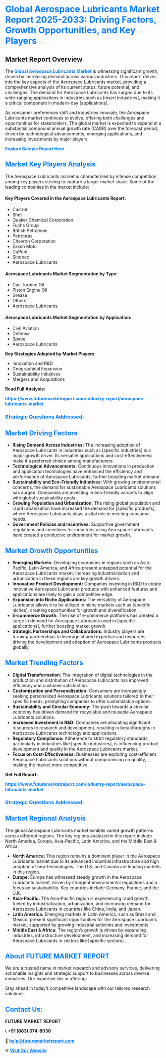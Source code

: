<h1 style="color: #007BFF;">Global Aerospace Lubricants Market Report 2025-2033: Driving Factors, Growth Opportunities, and Key Players</h1>

<section id="overview">
<h2>Market Report Overview</h2>
<p>The <a href="https://www.futuremarketreport.com/industry-report/aerospace-lubricants-market" style="color: #007BFF; text-decoration: none;"><strong>Global Aerospace Lubricants Market</strong></a> is witnessing significant growth, driven by increasing demand across various industries. This report delves into the key aspects of the Aerospace Lubricants market, providing a comprehensive analysis of its current status, future potential, and challenges. The demand for Aerospace Lubricants has surged due to its wide-ranging applications in industries such as [insert industries], making it a critical component in modern-day [applications].</p>
<p>As consumer preferences shift and industries innovate, the Aerospace Lubricants market continues to evolve, offering both challenges and opportunities for stakeholders. The global market is expected to expand at a substantial compound annual growth rate (CAGR) over the forecast period, driven by technological advancements, emerging applications, and increasing investments by major players.</p>
</section>

<section id="overview">
<p><a href="https://www.futuremarketreport.com/request-sample/reportId=100361" style="color: #007BFF; text-decoration: none;"><strong>Explore Sample Report Here</strong></a></p>
</section>

<section id="key-players">
<h2 style="color: #007BFF;">Market Key Players Analysis</h2>
<p>The Aerospace Lubricants market is characterized by intense competition among key players striving to capture a larger market share. Some of the leading companies in the market include:</p>
<h4>Key Players Covered in the Aerospace Lubricants Report:</h4>
<ul><li>Castrol</li><li>Shell</li><li>Quaker Chemical Corporation</li><li>Fuchs Group</li><li>British Petroleum</li><li>Petrobras</li><li>Chevron Corporation</li><li>Exxon Mobil</li><li>DuPont</li><li>Sinopec</li><li>Aerospace Lubricants</li></ul>
<h4>Aerospace Lubricants Market Segmentation by Type:</h4>
<ul><li>Gas Turbine Oil</li><li>Piston Engine Oil</li><li>Grease</li><li>Others</li><li>Aerospace Lubricants</li></ul>

<h4>Aerospace Lubricants Market Segmentation by Application:</h4>
<ul><li>Civil Aviation</li><li>Defense</li><li>Space</li><li>Aerospace Lubricants</li></ul>
<p><strong>Key Strategies Adopted by Market Players:</strong></p>
<ul>
<li>Innovation and R&D</li>
<li>Geographical Expansion</li>
<li>Sustainability Initiatives</li>
<li>Mergers and Acquisitions</li>
</ul>
</section>

<section>
<p><strong>Read Full Analysis: </strong></p><a href="https://www.futuremarketreport.com/industry-report/aerospace-lubricants-market" style="color: #007BFF; text-decoration: none;"><strong>https://www.futuremarketreport.com/industry-report/aerospace-lubricants-market</strong></a>
<h3 style="color: #007BFF;">Strategic Questions Addressed:</h3>
</section>

<section id="driving-factors">
<h2 style="color: #007BFF;">Market Driving Factors</h2>
<ul>
<li><strong>Rising Demand Across Industries:</strong> The increasing adoption of Aerospace Lubricants in industries such as [specific industries] is a major growth driver. Its versatile applications and cost-effectiveness make it a preferred choice among manufacturers.</li>
<li><strong>Technological Advancements:</strong> Continuous innovations in production and application technologies have enhanced the efficiency and performance of Aerospace Lubricants, further boosting market demand.</li>
<li><strong>Sustainability and Eco-Friendly Initiatives:</strong> With growing environmental concerns, the demand for sustainable Aerospace Lubricants solutions has surged. Companies are investing in eco-friendly variants to align with global sustainability goals.</li>
<li><strong>Growing Population and Urbanization:</strong> The rising global population and rapid urbanization have increased the demand for [specific products], where Aerospace Lubricants plays a vital role in meeting consumer needs.</li>
<li><strong>Government Policies and Incentives:</strong> Supportive government regulations and incentives for industries using Aerospace Lubricants have created a conducive environment for market growth.</li>
</ul>
</section>

<section id="growth-opportunities">
<h2 style="color: #007BFF;">Market Growth Opportunities</h2>
<ul>
<li><strong>Emerging Markets:</strong> Developing economies in regions such as Asia-Pacific, Latin America, and Africa present untapped potential for the Aerospace Lubricants market. Increasing industrialization and urbanization in these regions are key growth drivers.</li>
<li><strong>Innovative Product Development:</strong> Companies investing in R&D to create innovative Aerospace Lubricants products with enhanced features and applications are likely to gain a competitive edge.</li>
<li><strong>Expansion into Niche Applications:</strong> The versatility of Aerospace Lubricants allows it to be utilized in niche markets such as [specific niches], creating opportunities for growth and diversification.</li>
<li><strong>E-commerce Growth:</strong> The rise of e-commerce platforms has created a surge in demand for Aerospace Lubricants used in [specific applications], further boosting market growth.</li>
<li><strong>Strategic Partnerships and Collaborations:</strong> Industry players are forming partnerships to leverage shared expertise and resources, driving the development and adoption of Aerospace Lubricants products globally.</li>
</ul>
</section>

<section id="trending-factors">
<h2 style="color: #007BFF;">Market Trending Factors</h2>
<ul>
<li><strong>Digital Transformation:</strong> The integration of digital technologies in the production and distribution of Aerospace Lubricants has improved efficiency and customer satisfaction.</li>
<li><strong>Customization and Personalization:</strong> Consumers are increasingly seeking personalized Aerospace Lubricants solutions tailored to their specific needs, prompting companies to offer customizable options.</li>
<li><strong>Sustainability and Circular Economy:</strong> The push towards a circular economy has driven demand for recyclable and reusable Aerospace Lubricants solutions.</li>
<li><strong>Increased Investment in R&D:</strong> Companies are allocating significant resources to research and development, resulting in breakthroughs in Aerospace Lubricants technology and applications.</li>
<li><strong>Regulatory Compliance:</strong> Adherence to strict regulatory standards, particularly in industries like [specific industries], is influencing product development and quality in the Aerospace Lubricants market.</li>
<li><strong>Focus on Cost-Effectiveness:</strong> Businesses are exploring cost-efficient Aerospace Lubricants solutions without compromising on quality, making the market more competitive.</li>
</ul>
</section>

<section>
<p><strong>Get Full Report: </strong></p><a href="https://www.futuremarketreport.com/industry-report/aerospace-lubricants-market" style="color: #007BFF; text-decoration: none;"><strong>https://www.futuremarketreport.com/industry-report/aerospace-lubricants-market</strong></a>
<h3 style="color: #007BFF;">Strategic Questions Addressed:</h3>
</section>


<section id="regional-analysis">
<h2 style="color: #007BFF;">Market Regional Analysis</h2>
<p>The global Aerospace Lubricants market exhibits varied growth patterns across different regions. The key regions analyzed in this report include North America, Europe, Asia-Pacific, Latin America, and the Middle East & Africa:</p>
<ul>
<li><strong>North America:</strong> This region remains a dominant player in the Aerospace Lubricants market due to its advanced industrial infrastructure and high adoption of new technologies. The U.S. and Canada are leading markets in this region.</li>
<li><strong>Europe:</strong> Europe has witnessed steady growth in the Aerospace Lubricants market, driven by stringent environmental regulations and a focus on sustainability. Key countries include Germany, France, and the U.K.</li>
<li><strong>Asia-Pacific:</strong> The Asia-Pacific region is experiencing rapid growth, fueled by industrialization, urbanization, and increasing demand for Aerospace Lubricants in countries like China, India, and Japan.</li>
<li><strong>Latin America:</strong> Emerging markets in Latin America, such as Brazil and Mexico, present significant opportunities for the Aerospace Lubricants market, supported by growing industrial activities and investments.</li>
<li><strong>Middle East & Africa:</strong> The region’s growth is driven by expanding industries, infrastructure development, and increasing demand for Aerospace Lubricants in sectors like [specific sectors].</li>
</ul>
</section>

<footer>
<h2 style="color: #007BFF;">About FUTURE MARKET REPORT</h2>
<p>We are a trusted name in market research and advisory services, delivering actionable insights and strategic support to businesses across diverse industries. Our expertise lies in offering:</p>

<p>Stay ahead in today’s competitive landscape with our tailored research solutions.</p>

<h2 style="color: #007BFF;">Contact Us:</h2>
<p><strong>FUTURE MARKET REPORT</strong></p>
<p>📞 <strong>+91 (883) 074-8030</strong></p>
<p>📧 <strong><a href="mailto:help@futuremarketreport.com" style="color: #007BFF;">help@futuremarketreport.com</a></strong></p>
<p>🌐 <strong><a href="https://www.futuremarketreport.com/" style="color: #007BFF;">Visit Our Website</a></strong></p>
</footer>
